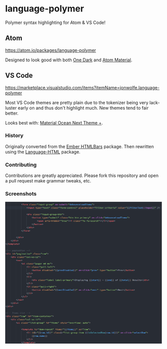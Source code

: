 # language-polymer

Polymer syntax highlighting for Atom & VS Code!

## Atom

https://atom.io/packages/language-polymer

Designed to look good with both [One Dark](https://atom.io/themes/one-dark-syntax) and [Atom Material](https://atom.io/themes/atom-material-syntax).

## VS Code

https://marketplace.visualstudio.com/items?itemName=jonwolfe.language-polymer

Most VS Code themes are pretty plain due to the tokenizer being very lack-luster early on and thus don't highlight much. New themes tend to fair better.

Looks best with: [Material Ocean Next Theme +](https://marketplace.visualstudio.com/items?itemName=fthiagogv.theme-material-ocean-next-plus).

### History

Originally converted from the [Ember HTMLBars](https://atom.io/packages/language-ember-htmlbars) package. Then rewritten using the [Language-HTML](https://atom.io/packages/language-html) package.

### Contributing

Contributions are greatly appreciated. Please fork this repository and open a pull request make grammar tweaks, etc.

### Screenshots

![Example of highlighting](https://raw.githubusercontent.com/JonathanWolfe/language-polymer/master/screenshot.png)
